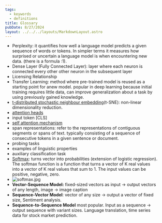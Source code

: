 ```yaml
---
tags:
  - keywords
  - definitions
title: Glossary
pubDate: 8/27/2024
layout: ../../../layouts/MarkdownLayout.astro
---
```


- Perplexity:  it quantifies how well a language model predicts a given sequence of words or tokens. In simpler terms it measures how surprised or uncertain a language model is when encountering new data. (there is a formula :1).
- Dense Layer (Fully Connected Layer): layer where each neuron is connected every other other neuron in the subsequent layer
- Licensing Relationship
- Transfer Learning: method where pre-trained model is reused as a starting point for anew model. popular in deep learning because initial training requires little data, can improve generalization about a task by using previously gained knowledge.
- [t-distributed stochastic neighbour embedding](https://towardsdatascience.com/t-sne-clearly-explained-d84c537f53a)(t-SNE): non-linear dimensionality reduction.
- [attention heads](general_attention.md)
- input token \[CLS]
- [self attention mechanism](self_attention.md)
- span representations: refer to the representations of contiguous segments or spans of text. typically consisting of a sequence of consecutive tokens in a given sentence or document.
- probing tasks
- examples of linguistic properties
- auxiliary classification task
- [Softmax](softmax.md): turns vector into probabilities (extension of logistic regression). The softmax function is a function that turns a vector of K real values into a vector of K real values that sum to 1. The input values can be positive, negative, zero.
- ![softmax.jpg](https://encrypted-tbn0.gstatic.com/images?q=tbn:ANd9GcSbZAnN-wESpYW3EDgNCBNdDjVRUnsxjBLUWw&s)
- **Vector-Sequence Model:** fixed-sized vectors as input -> output vectors of any length, image -> image caption
- **Sequence-Vector Model**: vector of any size -> output a vector of fixed size, Sentiment analysis.
- **Sequence-to-Sequence Model** most popular. Input as a sequence -> output sequence with variant sizes. Language translation, time series data for stock market prediction.